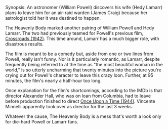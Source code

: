 Synopsis: An astronomer (William Powell) discovers his wife (Hedy Lamarr) plans to leave him for an air-raid warden (James Craig) because her astrologist told her it was destined to happen.

The Heavenly Body marked another pairing of William Powell and Hedy Lamarr. The two had previously teamed for Powell's previous film, <a href="/browse/reviews/crossroads-1942/">Crossroads (1942)</a>. This time around, Lamarr has a much bigger role, with disastrous results.

The film is meant to be a comedy but, aside from one or two lines from Powell, really isn't funny. Nor is it particularly romantic, as Lamarr, despite frequently being referred to at the time as "the most beautiful woman in the world,"  is so utterly uncharming that twenty minutes into the picture you're crying out for Powell's character to leave this crazy loon. Further, at 95 minutes, the film's nearly a half-hour too long. 

Once explanation for the film's shortcomings, according to the IMDb is that director Alexander Hall, who was on loan from Columbia, had to leave before production finished to direct <a href="/browse/reviews/once-upon-a-time-1944/">Once Upon a Time (1944)</a>. Vincente Minnelli apparently took over as director for the last 3 weeks. 

Whatever the cause, The Heavenly Body is a mess that's worth a look only for die-hard Powell or Lamarr fans.


